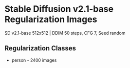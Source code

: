 # Stable Diffusion v2.1-base Regularization Images
SD v2.1-base 512x512 | DDIM 50 steps, CFG 7, Seed random

## Regularization Classes
* person - 2400 images
